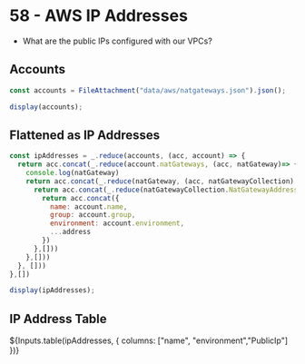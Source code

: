 # 58 - AWS IP Addresses

<div class="note" label="Questions">

- What are the public IPs configured with our VPCs?

</div>

## Accounts
```js
const accounts = FileAttachment("data/aws/natgateways.json").json();
```

```js
display(accounts);
```

## Flattened as IP Addresses
```js
const ipAddresses = _.reduce(accounts, (acc, account) => {
  return acc.concat(_.reduce(account.natGateways, (acc, natGateway)=> {
    console.log(natGateway)
    return acc.concat(_.reduce(natGateway, (acc, natGatewayCollection) => {
      return acc.concat(_.reduce(natGatewayCollection.NatGatewayAddresses, (acc, address) => {
        return acc.concat({
          name: account.name,
          group: account.group,
          environment: account.environment,
          ...address
        })
      },[]))
    },[]))
  }, []))
},[])
```

```js
display(ipAddresses);
```


## IP Address Table

 <div class="card" style="padding: 0;">
${Inputs.table(ipAddresses, {
  columns: ["name", "environment","PublicIp"]
})}
</div>
